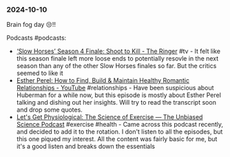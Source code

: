 ### 2024-10-10
Brain fog day 😒!! 

Podcasts #podcasts: 
* [‘Slow Horses’ Season 4 Finale: Shoot to Kill - The Ringer](https://www.theringer.com/2024/10/9/24266367/slow-horses-season-4-finale-recap-apple-tv) #tv  - It felt like this season finale left more loose ends to potentially resovle in the next season than any of the other Slow Horses finales so far. But the critics seemed to like it
* [Esther Perel: How to Find, Build & Maintain Healthy Romantic Relationships - YouTube](https://www.youtube.com/watch?v=ajneRM-ET1Q)  #relationships - Have been suspicious about Huberman for a while now, but this episode is mostly about Esther Perel talking and dishing out her insights. Will try to read the transcript soon and drop some quotes.
* [Let's Get Physiological: The Science of Exercise — The Unbiased Science Podcast](https://www.unbiasedscipod.com/episodes/lets-get-physiological-the-science-of-exercise) #exercise #health - Came across this podcast recently, and decided to add it to the rotation. I don't listen to all the episodes, but this one piqued my interest. All the content was fairly basic for me, but it's a good listen and breaks down the essentials